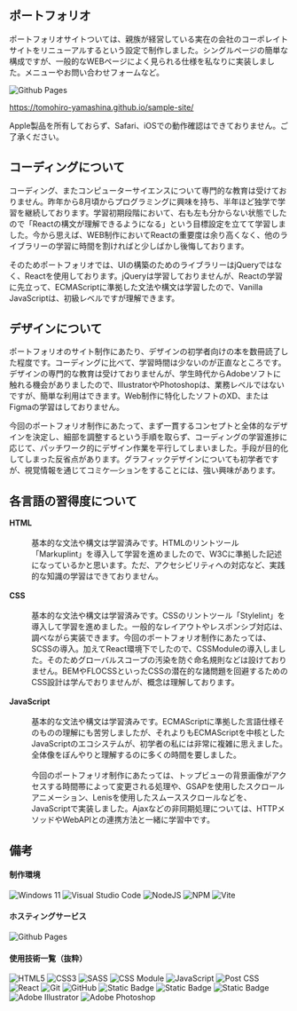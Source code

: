 ## ポートフォリオ

ポートフォリオサイトついては、親族が経営している実在の会社のコーポレイトサイトをリニューアルするという設定で制作しました。シングルページの簡単な構成ですが、一般的なWEBページによく見られる仕様を私なりに実装しました。メニューやお問い合わせフォームなど。

![Github Pages](https://img.shields.io/badge/github%20pages-121013?style=for-the-badge&logo=github&logoColor=white)

https://tomohiro-yamashina.github.io/sample-site/

Apple製品を所有しておらず、Safari、iOSでの動作確認はできておりません。ご了承ください。

## コーディングについて

コーディング、またコンピューターサイエンスについて専門的な教育は受けておりません。昨年から8月頃からプログラミングに興味を持ち、半年ほど独学で学習を継続しております。学習初期段階において、右も左も分からない状態でしたので「Reactの構文が理解できるようになる」という目標設定を立てて学習しました。今から思えば、WEB制作においてReactの重要度は余り高くなく、他のライブラリーの学習に時間を割ければと少しばかし後悔しております。

そのためポートフォリオでは、UIの構築のためのライブラリーはjQueryではなく、Reactを使用しております。jQueryは学習しておりませんが、Reactの学習に先立って、ECMAScriptに準拠した文法や構文は学習したので、Vanilla JavaScriptは、初級レベルですが理解できます。

## デザインについて

ポートフォリオのサイト制作にあたり、デザインの初学者向けの本を数冊読了した程度です。コーディングに比べて、学習時間は少ないのが正直なところです。デザインの専門的な教育は受けておりませんが、学生時代からAdobeソフトに触れる機会がありましたので、IllustratorやPhotoshopは、業務レベルではないですが、簡単な利用はできます。Web制作に特化したソフトのXD、またはFigmaの学習はしておりません。

今回のポートフォリオ制作にあたって、まず一貫するコンセプトと全体的なデザインを決定し、細部を調整するという手順を取らず、コーディングの学習進捗に応じて、パッチワーク的にデザイン作業を平行してしまいました。手段が目的化してしまった反省点があります。グラフィックデザインについても初学者ですが、視覚情報を通じてコミケ―ションをすることには、強い興味があります。

## 各言語の習得度について

<dd>
  <dt><strong>HTML</strong></dt>
  <br/>
  <dd>基本的な文法や構文は学習済みです。HTMLのリントツール「Markuplint」を導入して学習を進めましたので、W3Cに準拠した記述になっているかと思います。ただ、アクセシビリティへの対応など、実践的な知識の学習はできておりません。</dd>
  <br/>
  <dt><strong>CSS</strong></dt>
  <br/>
  <dd>基本的な文法や構文は学習済みです。CSSのリントツール「Stylelint」を導入して学習を進めました。一般的なレイアウトやレスポンシブ対応は、調べながら実装できます。今回のポートフォリオ制作にあたっては、SCSSの導入。加えてReact環境下でしたので、CSSModuleの導入しました。そのためグローバルスコープの汚染を防ぐ命名規則などは設けておりません。BEMやFLOCSSといったCSSの潜在的な諸問題を回避するためのCSS設計は学んでおりませんが、概念は理解しております。</dd>
  <br/>
  <dt><strong>JavaScript</strong></dt>
  <br/>
  <dd>基本的な文法や構文は学習済みです。ECMAScriptに準拠した言語仕様そのものの理解にも苦労しましたが、それよりもECMAScriptを中核としたJavaScriptのエコシステムが、初学者の私には非常に複雑に思えました。全体像をぼんやりと理解するのに多くの時間を要しました。<br/>
<br/>
  今回のポートフォリオ制作にあたっては、トップビューの背景画像がアクセスする時間帯によって変更される処理や、GSAPを使用したスクロールアニメーション、Lenisを使用したスムーススクロールなどを、JavaScriptで実装しました。Ajaxなどの非同期処理については、HTTPメソッドやWebAPIとの連携方法と一緒に学習中です。

</dd>
</dl>

## 備考

#### 制作環境

![Windows 11](https://img.shields.io/badge/Windows%2011-%230079d5.svg?style=for-the-badge&logo=Windows%2011&logoColor=white)
![Visual Studio Code](https://img.shields.io/badge/Visual%20Studio%20Code-0078d7.svg?style=for-the-badge&logo=visual-studio-code&logoColor=white)
![NodeJS](https://img.shields.io/badge/node.js-6DA55F?style=for-the-badge&logo=node.js&logoColor=white)
![NPM](https://img.shields.io/badge/NPM-%23CB3837.svg?style=for-the-badge&logo=npm&logoColor=white)
![Vite](https://img.shields.io/badge/vite-%23646CFF.svg?style=for-the-badge&logo=vite&logoColor=white)

#### ホスティングサービス

![Github Pages](https://img.shields.io/badge/github%20pages-121013?style=for-the-badge&logo=github&logoColor=white)

#### 使用技術一覧（抜粋）

![HTML5](https://img.shields.io/badge/html5-%23E34F26.svg?style=for-the-badge&logo=html5&logoColor=white)
![CSS3](https://img.shields.io/badge/css3-%231572B6.svg?style=for-the-badge&logo=css3&logoColor=white)
![SASS](https://img.shields.io/badge/SASS-hotpink.svg?style=for-the-badge&logo=SASS&logoColor=white)
![CSS Module](https://img.shields.io/badge/css_modules-333.svg?&style=for-the-badge&logo=cssmodules&logoColor=FFFFFF)
![JavaScript](https://img.shields.io/badge/javascript-%23323330.svg?style=for-the-badge&logo=javascript&logoColor=%23F7DF1E)
![Post CSS](https://img.shields.io/badge/Post_CSS-333.svg?&style=for-the-badge&logo=postcss&logoColor=DD3A0A)
![React](https://img.shields.io/badge/react-%2320232a.svg?style=for-the-badge&logo=react&logoColor=%2361DAFB)
![Git](https://img.shields.io/badge/git-%23F05033.svg?style=for-the-badge&logo=git&logoColor=white)
![GitHub](https://img.shields.io/badge/github-%23121011.svg?style=for-the-badge&logo=github&logoColor=white)
![Static Badge](https://img.shields.io/badge/-prettier-333.svg?logo=prettier&style=for-the-badge&logoColor=F7B93E)
![Static Badge](https://img.shields.io/badge/-eslint-333.svg?logo=eslint&style=for-the-badge&logoColor=4B32C3)
![Static Badge](https://img.shields.io/badge/-stylelint-333.svg?logo=stylelint&style=for-the-badge&logoColor=FFFFFF)
![Adobe Illustrator](https://img.shields.io/badge/adobe%20illustrator-%23FF9A00.svg?style=for-the-badge&logo=adobe%20illustrator&logoColor=white)
![Adobe Photoshop](https://img.shields.io/badge/adobe%20photoshop-%2331A8FF.svg?style=for-the-badge&logo=adobe%20photoshop&logoColor=white)

